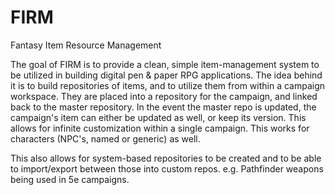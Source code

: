 # FIRM
Fantasy Item Resource Management

The goal of FIRM is to provide a clean, simple item-management system to be utilized in building digital pen & paper RPG applications. The idea behind it is to build repositories of items, and to utilize them from within a campaign workspace. They are placed into a repository for the campaign, and linked back to the master repository. In the event the master repo is updated, the campaign's item can either be updated as well, or keep its version. This allows for infinite customization within a single campaign. This works for characters (NPC's, named or generic) as well.

This also allows for system-based repositories to be created and to be able to import/export between those into custom repos. e.g. Pathfinder weapons being used in 5e campaigns.
